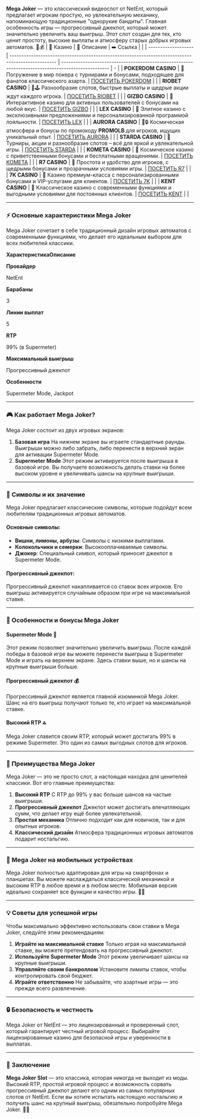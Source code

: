 **Mega Joker** — это классический видеослот от NetEnt, который предлагает игрокам простую, но увлекательную механику, напоминающую традиционные "однорукие бандиты". Главная особенность игры — прогрессивный джекпот, который может значительно увеличить ваш выигрыш. Этот слот создан для тех, кто ценит простоту, высокие выплаты и атмосферу старых добрых игровых автоматов. 🎰💰
| 🎰 Казино           | 📜 Описание                                                                                       | ➡️ Ссылка                                                                                          |   |
| ------------------- | ------------------------------------------------------------------------------------------------- | -------------------------------------------------------------------------------------------------- | - |
| **POKERDOM CASINO** | 🎲 Погружение в мир покера с турнирами и бонусами, подходящее для фанатов классического азарта.   | [ПОСЕТИТЬ POKERDOM](https://brandplay.link/FwVc4f)                                                 |   |
| **RIOBET CASINO**   | 🌟🕹️ Разнообразие слотов, быстрые выплаты и щедрые акции ждут каждого игрока.                    | [ПОСЕТИТЬ RIOBET](https://brandplay.link/TnjsxFvH)                                                 |   |
| **GIZBO CASINO**    | 🚀 Интерактивное казино для активных пользователей с бонусами на любой вкус.                      | [ПОСЕТИТЬ GIZBO](https://brandplay.link/rvzLrVLp)                                                  |   |
| **LEX CASINO**      | 🎰 Элитное казино с эксклюзивными предложениями и персонализированной программой лояльности.      | [ПОСЕТИТЬ LEX](https://brandplay.link/VMqNXPFs)                                                    |   |
| **AURORA CASINO**   | 🌌🔒 Космическая атмосфера и бонусы по промокоду **PROMOLB** для игроков, ищущих уникальный опыт. | [ПОСЕТИТЬ AURORA](https://10trafic-stat2.com/click/668546556bcc6313411604bc/6766/13031/subaccount) |   |
| **STARDA CASINO**   | 🌠 Турниры, акции и разнообразие слотов – всё для яркой и увлекательной игры.                     | [ПОСЕТИТЬ STARDA](https://brandplay.link/HDcDrxLk)                                                 |   |
| **KOMETA CASINO**   | 💫 Космическое казино с приветственными бонусами и бесплатными вращениями.                        | [ПОСЕТИТЬ KOMETA](https://brandplay.link/jHzFFYGv)                                                 |   |
| **R7 CASINO**       | 🎯 Простота и удобство для игроков, с щедрыми бонусами и прозрачными условиями игры.              | [ПОСЕТИТЬ R7](https://brandplay.link/dByFXP7h)                                                     |   |
| **7K CASINO**       | 💎 Казино премиум-класса с персонализированными бонусами и VIP-услугами для клиентов.             | [ПОСЕТИТЬ 7K](https://brandplay.link/dd46bNgD)                                                     |   |
| **KENT CASINO**     | 🎲 Классическое казино с современными функциями и выгодными условиями для постоянных клиентов.    | [ПОСЕТИТЬ KENT](https://brandplay.link/XRH1g6Vb)                                                   |   |
***

### ⚡ Основные характеристики Mega Joker

Mega Joker сочетает в себе традиционный дизайн игровых автоматов с современными функциями, что делает его идеальным выбором для всех любителей классики.

**ХарактеристикаОписание**

**Провайдер**

NetEnt

**Барабаны**

3

**Линии выплат**

5

**RTP**

99% (в Supermeter)

**Максимальный выигрыш**

Прогрессивный джекпот

**Особенности**

Supermeter Mode, Jackpot

***

### 🎮 Как работает Mega Joker?

Mega Joker состоит из двух игровых экранов:

1. **Базовая игра**
   На нижнем экране вы играете стандартные раунды. Выигрыши можно либо забрать, либо перенести в верхний экран для активации Supermeter Mode.
2. **Supermeter Mode**
   Этот режим активируется после выигрыша в базовой игре. Вы получаете возможность делать ставки на более высоком уровне и увеличивать шансы на крупные выигрыши.

***

### 🍒 Символы и их значение

Mega Joker предлагает классические символы, которые подойдут всем любителям традиционных игровых автоматов.

#### Основные символы:

* **Вишни, лимоны, арбузы**: Символы с низкими выплатами.
* **Колокольчики и семерки**: Высокооплачиваемые символы.
* **Джокер**: Специальный символ, который приносит джекпот в Supermeter Mode.

#### Прогрессивный джекпот:

Прогрессивный джекпот накапливается со ставок всех игроков. Его выигрыш активируется случайным образом при игре на максимальной ставке.

***

### 🖤 Особенности и бонусы Mega Joker

#### **Supermeter Mode 🎰**

Этот режим позволяет значительно увеличить выигрыш. После каждой победы в базовой игре вы можете перенести выигрыш в Supermeter Mode и играть на верхнем экране. Здесь ставки выше, но и шансы на крупные выигрыши больше.

#### **Прогрессивный джекпот 💰**

Прогрессивный джекпот является главной изюминкой Mega Joker. Шанс на его выигрыш получают только те, кто играет на максимальной ставке.

#### **Высокий RTP 🔝**

Mega Joker славится своим RTP, который может достигать 99% в режиме Supermeter. Это один из самых выгодных слотов для игроков.

***

### 🎁 Преимущества Mega Joker

Mega Joker — это не просто слот, а настоящая находка для ценителей классики. Вот его главные преимущества:

1. **Высокий RTP**
   С RTP до 99% у вас больше шансов на частые выигрыши.
2. **Прогрессивный джекпот**
   Джекпот может достигать впечатляющих сумм, что делает игру ещё более увлекательной.
3. **Простая механика**
   Отлично подходит как для новичков, так и для опытных игроков.
4. **Классический дизайн**
   Атмосфера традиционных игровых автоматов подарит ностальгию.

***

### 📱 Mega Joker на мобильных устройствах

Mega Joker полностью адаптирован для игры на смартфонах и планшетах. Вы можете наслаждаться классической механикой и высоким RTP в любое время и в любом месте. Мобильная версия идеально сохраняет все функции и качество игры. 📱✨

***

### 💡 Советы для успешной игры

Чтобы максимально эффективно использовать свои ставки в Mega Joker, следуйте этим рекомендациям:

1. **Играйте на максимальной ставке**
   Только играя на максимальной ставке, вы можете претендовать на прогрессивный джекпот.
2. **Используйте Supermeter Mode**
   Этот режим увеличивает шансы на крупные выигрыши.
3. **Управляйте своим банкроллом**
   Установите лимиты ставок, чтобы контролировать свой бюджет.
4. **Играйте ответственно**
   Не забывайте, что азартные игры — это прежде всего развлечение.

***

### 🔒 Безопасность и честность

Mega Joker от NetEnt — это лицензированный и проверенный слот, который гарантирует честный игровой процесс. Выбирайте лицензированные казино для безопасной игры и уверенности в выплатах.

***

### 🎯 Заключение

**Mega Joker Slot** — это классика, которая никогда не выходит из моды. Высокий RTP, простой игровой процесс и возможность сорвать прогрессивный джекпот делают его одним из самых популярных слотов от NetEnt. Если вы хотите испытать настоящую ностальгию и получить шанс на крупный выигрыш, обязательно попробуйте Mega Joker. 🎰💎
